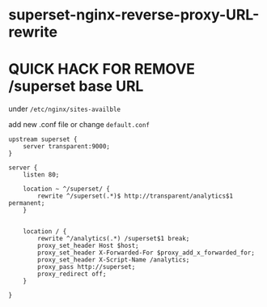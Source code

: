 # superset-nginx-reverse-proxy-URL-rewrite
# QUICK HACK FOR REMOVE /superset base URL

under ```/etc/nginx/sites-availble```

add new .conf file or change ```default.conf``` 

```
upstream superset {
    server transparent:9000;
}

server {
    listen 80;

    location ~ ^/superset/ {
        rewrite ^/superset(.*)$ http://transparent/analytics$1 permanent;
    }


    location / {
        rewrite ^/analytics(.*) /superset$1 break;
        proxy_set_header Host $host;
        proxy_set_header X-Forwarded-For $proxy_add_x_forwarded_for;
        proxy_set_header X-Script-Name /analytics;
        proxy_pass http://superset;
        proxy_redirect off;
    }

}


```
